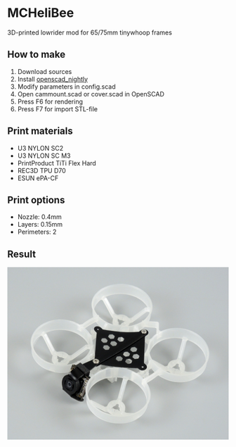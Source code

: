 # MCHeliBee

3D-printed lowrider mod for 65/75mm tinywhoop frames

## How to make
1. Download sources
2. Install [openscad_nightly](https://www.openscad.org/downloads.html#snapshots)
3. Modify parameters in config.scad
4. Open cammount.scad or cover.scad in OpenSCAD
6. Press F6 for rendering
7. Press F7 for import STL-file

## Print materials
* U3 NYLON SC2
* U3 NYLON SC M3
* PrintProduct TiTi Flex Hard
* REC3D TPU D70
* ESUN ePA-CF

## Print options
* Nozzle: 0.4mm
* Layers: 0.15mm
* Perimeters: 2

## Result
![Sample](/image.jpg)
